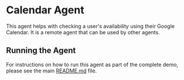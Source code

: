 # Calendar Agent

This agent helps with checking a user's availability using their Google Calendar. It is a remote agent that can be used by other agents.

## Running the Agent

For instructions on how to run this agent as part of the complete demo, please see the main [README.md](../../README.md) file.